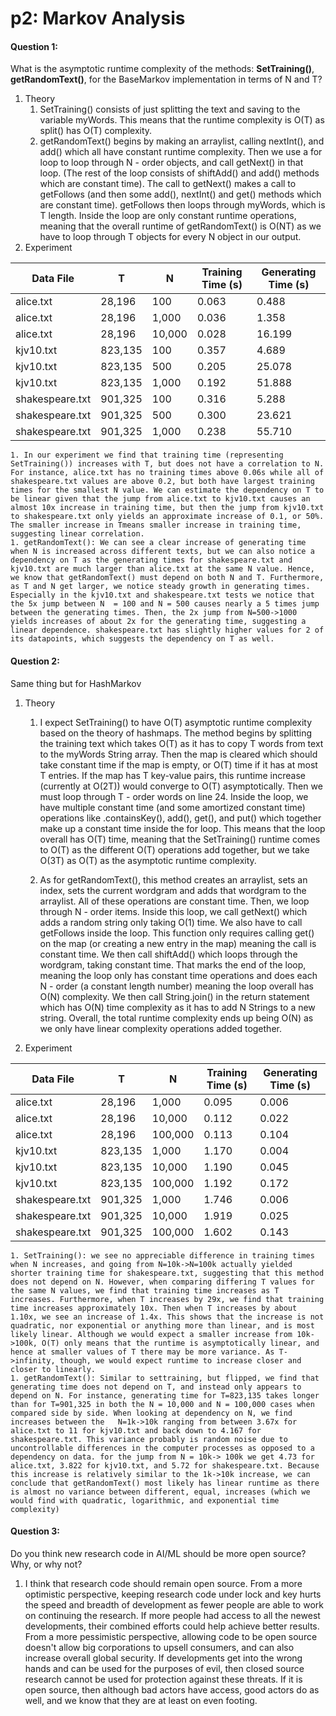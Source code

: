 # p2: Markov Analysis

#### Question 1:

What is the asymptotic runtime complexity of the methods: **SetTraining()**, **getRandomText()**, for the BaseMarkov implementation in terms of N and T?

1. Theory
   1. SetTraining() consists of just splitting the text and saving to the variable myWords. This means that the runtime complexity is O(T) as split() has O(T) complexity. 
   2. getRandomText() begins by making an arraylist, calling nextInt(), and add() which all have constant runtime complexity. Then we use a for loop to loop through N - order objects, and call getNext() in that loop. (The rest of the loop consists of shiftAdd() and add() methods which are constant time). The call to getNext() makes a call to getFollows (and then some add(), nextInt() and get() methods which are constant time). getFollows then loops through myWords, which is T length. Inside the loop are only constant runtime operations, meaning that the overall runtime of getRandomText() is O(NT) as we have to loop through T objects for every N object in our output.
2. Experiment

| **Data File**   | **T**   | **N**  | **Training Time (s)** | **Generating Time (s)** |
| --------------- | ------- | ------ | --------------------- | ----------------------- |
| alice.txt       | 28,196  | 100    | 0.063                 | 0.488                   |
| alice.txt       | 28,196  | 1,000  | 0.036                 | 1.358                   |
| alice.txt       | 28,196  | 10,000 | 0.028                 | 16.199                  |
| kjv10.txt       | 823,135 | 100    | 0.357                 | 4.689                   |
| kjv10.txt       | 823,135 | 500    | 0.205                 | 25.078                  |
| kjv10.txt       | 823,135 | 1,000  | 0.192                 | 51.888                  |
| shakespeare.txt | 901,325 | 100    | 0.316                 | 5.288                   |
| shakespeare.txt | 901,325 | 500    | 0.300                 | 23.621                  |
| shakespeare.txt | 901,325 | 1,000  | 0.238                 | 55.710                  |

	1. In our experiment we find that training time (representing SetTraining()) increases with T, but does not have a correlation to N. For instance, alice.txt has no training times above 0.06s while all of shakespeare.txt values are above 0.2, but both have largest training times for the smallest N value. We can estimate the dependency on T to be linear given that the jump from alice.txt to kjv10.txt causes an almost 10x increase in training time, but then the jump from kjv10.txt to shakespeare.txt only yields an approximate increase of 0.1, or 50%. The smaller increase in Tmeans smaller increase in training time, suggesting linear correlation.
	1. getRandomText(): We can see a clear increase of generating time when N is increased across different texts, but we can also notice a dependency on T as the generating times for shakespeare.txt and kjv10.txt are much larger than alice.txt at the same N value. Hence, we know that getRandomText() must depend on both N and T. Furthermore, as T and N get larger, we notice steady growth in generating times. Especially in the kjv10.txt and shakespeare.txt tests we notice that the 5x jump between N  = 100 and N = 500 causes nearly a 5 times jump between the generating times. Then, the 2x jump from N=500->1000 yields increases of about 2x for the generating time, suggesting a linear dependence. shakespeare.txt has slightly higher values for 2 of its datapoints, which suggests the dependency on T as well.

#### Question 2:

Same thing but for HashMarkov

1. Theory

   1. I expect SetTraining() to have O(T) asymptotic runtime complexity based on the theory of hashmaps. The method begins by splitting the training text which takes O(T) as it has to copy T words from text to the myWords String array. Then the map is cleared which should take constant time if the map is empty, or O(T) time if it has at most T entries. If the map has T key-value pairs, this runtime increase (currently at O(2T)) would converge to O(T) asymptotically. Then we must loop through T - order words on line 24. Inside the loop, we have multiple constant time (and some amortized constant time) operations like .containsKey(), add(), get(), and put() which together make up a constant time inside the for loop. This means that the loop overall has O(T) time, meaning that the SetTraining() runtime comes to O(T) as the different O(T) operations add together, but we take O(3T) as O(T) as the asymptotic runtime complexity.

   2. As for getRandomText(), this method creates an arraylist, sets an index, sets the current wordgram and adds that wordgram to the arraylist. All of these operations are constant time. Then, we loop through N - order items. Inside this loop, we call getNext() which adds a random string only taking O(1) time. We also have to call getFollows inside the loop. This function only requires calling get() on the map (or creating a new entry in the map) meaning the call is constant time. We then call shiftAdd() which loops through the wordgram, taking constant time. That marks the end of the loop, meaning the loop only has constant time operations and does each N - order (a constant length number) meaning the loop overall has O(N) complexity. We then call String.join() in the return statement which has O(N) time complexity as it has to add N Strings to a new string. Overall, the total runtime complexity ends up being O(N) as we only have linear complexity operations added together.

2. Experiment 

| **Data File**   | **T**   | **N**   | **Training Time (s)** | **Generating Time (s)** |
| --------------- | ------- | ------- | --------------------- | ----------------------- |
| alice.txt       | 28,196  | 1,000   | 0.095                 | 0.006                   |
| alice.txt       | 28,196  | 10,000  | 0.112                 | 0.022                   |
| alice.txt       | 28,196  | 100,000 | 0.113                 | 0.104                   |
| kjv10.txt       | 823,135 | 1,000   | 1.170                 | 0.004                   |
| kjv10.txt       | 823,135 | 10,000  | 1.190                 | 0.045                   |
| kjv10.txt       | 823,135 | 100,000 | 1.192                 | 0.172                   |
| shakespeare.txt | 901,325 | 1,000   | 1.746                 | 0.006                   |
| shakespeare.txt | 901,325 | 10,000  | 1.919                 | 0.025                   |
| shakespeare.txt | 901,325 | 100,000 | 1.602                 | 0.143                   |

	1. SetTraining(): we see no appreciable difference in training times when N increases, and going from N=10k->N=100k actually yielded shorter training time for shakespeare.txt, suggesting that this method does not depend on N. However, when comparing differing T values for the same N values, we find that training time increases as T increases. Furthermore, when T increases by 29x, we find that training time increases approximately 10x. Then when T increases by about 1.10x, we see an increase of 1.4x. This shows that the increase is not quadratic, nor exponential or anything more than linear, and is most likely linear. Although we would expect a smaller increase from 10k->100k, O(T) only means that the runtime is asymptotically linear, and hence at smaller values of T there may be more variance. As T->infinity, though, we would expect runtime to increase closer and closer to linearly.
	1. getRandomText(): Similar to settraining, but flipped, we find that generating time does not depend on T, and instead only appears to depend on N. For instance, generating time for T=823,135 takes longer than for T=901,325 in both the N = 10,000 and N = 100,000 cases when compared side by side. When looking at dependency on N, we find increases between the   N=1k->10k ranging from between 3.67x for alice.txt to 11 for kjv10.txt and back down to 4.167 for shakespeare.txt. This variance probably is random noise due to uncontrollable differences in the computer processes as opposed to a dependency on data. for the jump from N = 10k-> 100k we get 4.73 for alice.txt, 3.822 for kjv10.txt, and 5.72 for shakespeare.txt. Because this increase is relatively similar to the 1k->10k increase, we can conclude that getRandomText() most likely has linear runtime as there is almost no variance between different, equal, increases (which we would find with quadratic, logarithmic, and exponential time complexity)

#### Question 3:

Do you think new research code in AI/ML should be more open source? Why, or why not?

1. I think that research code should remain open source. From a more optimistic perspective, keeping research code under lock and key hurts the speed and breadth of development as fewer people are able to work on continuing the research. If more people had access to all the newest developments, their combined efforts could help achieve better results. From a more pessimistic perspective, allowing code to be open source doesn't allow big corporations to upsell consumers, and can also increase overall global security. If developments get into the wrong hands and can be used for the purposes of evil, then closed source research cannot be used for protection against these threats. If it is open source, then although bad actors have access, good actors do as well, and we know that they are at least on even footing.